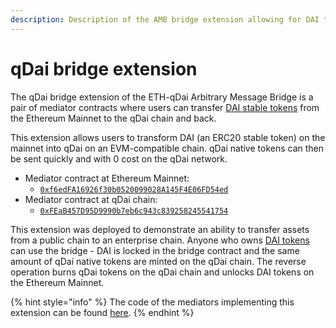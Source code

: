 ```yaml
---
description: Description of the AMB bridge extension allowing for DAI token transfer
---
```


# qDai bridge extension

The qDai bridge extension of the ETH-qDai Arbitrary Message Bridge is a pair of mediator contracts where users can transfer [DAI stable tokens](https://makerdao.com/en/) from the Ethereum Mainnet to the qDai chain and back.

This extension allows users to transform DAI \(an ERC20 stable token\) on the mainnet into qDai on an EVM-compatible chain. qDai native tokens can then be sent quickly and with 0 cost on the qDai network.

* Mediator contract at Ethereum Mainnet:
  * [`0xf6edFA16926f30b0520099028A145F4E06FD54ed`](https://etherscan.io/address/0xf6edFA16926f30b0520099028A145F4E06FD54ed)
* Mediator contract at qDai chain:
  * [`0xFEaB457D95D9990b7eb6c943c839258245541754`](https://blockscout.com/poa/qdai/address/0xFEaB457D95D9990b7eb6c943c839258245541754/transactions)

This extension was deployed to demonstrate an ability to transfer assets from a public chain to an enterprise chain. Anyone who owns [DAI tokens](https://etherscan.io/token/0x6b175474e89094c44da98b954eedeac495271d0f) can use the bridge - DAI is locked in the bridge contract and the same amount of qDai native tokens are minted on the qDai chain. The reverse operation burns qDai tokens on the qDai chain and unlocks DAI tokens on the Ethereum Mainnet.

{% hint style="info" %}
The code of the mediators implementing this extension can be found [here](https://github.com/poanetwork/tokenbridge-contracts/tree/master/contracts/upgradeable_contracts/amb_erc20_to_native).
{% endhint %}

